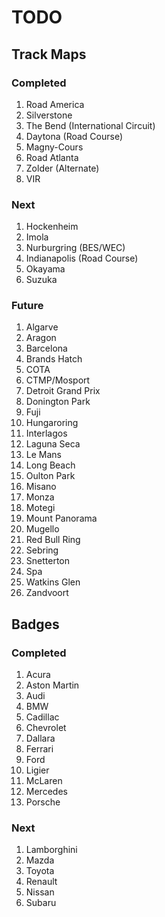# TODO

## Track Maps

### Completed 

1. Road America
1. Silverstone
1. The Bend (International Circuit)
1. Daytona (Road Course)
1. Magny-Cours
1. Road Atlanta
1. Zolder (Alternate)
1. VIR

### Next

1. Hockenheim
1. Imola
1. Nurburgring (BES/WEC)
1. Indianapolis (Road Course)
1. Okayama
1. Suzuka

### Future

1. Algarve
1. Aragon
1. Barcelona
1. Brands Hatch
1. COTA
1. CTMP/Mosport
1. Detroit Grand Prix
1. Donington Park
1. Fuji
1. Hungaroring
1. Interlagos
1. Laguna Seca
1. Le Mans
1. Long Beach
1. Oulton Park
1. Misano
1. Monza
1. Motegi
1. Mount Panorama
1. Mugello
1. Red Bull Ring
1. Sebring
1. Snetterton
1. Spa
1. Watkins Glen
1. Zandvoort


## Badges

### Completed

1. Acura
1. Aston Martin
1. Audi
1. BMW
1. Cadillac
1. Chevrolet
1. Dallara
1. Ferrari
1. Ford
1. Ligier
1. McLaren
1. Mercedes
1. Porsche


### Next

1. Lamborghini
1. Mazda
1. Toyota
1. Renault
1. Nissan
1. Subaru